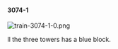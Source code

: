 #### 3074-1
![train-3074-1-0.png](https://github.com/lil-lab/nlvr/raw/master/nlvr/train/images/0/train-3074-1-0.png "train-3074-1-0.png")

ll the three towers has a blue block.
